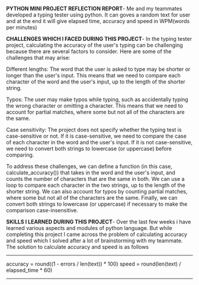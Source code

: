 **PYTHON MINI PROJECT REFLECTION REPORT**- Me and my teammates developed a typing tester using python. It can goves a random text for user and at the end it will give elapsed time, accuracy and speed in WPM(words per minutes)

**CHALLENGES WHICH I FACED DURING THIS PROJECT**- In the typing tester project, calculating the accuracy of the user's typing can be challenging because there are several factors to consider. Here are some of the challenges that may arise:

Different lengths: The word that the user is asked to type may be shorter or longer than the user's input. This means that we need to compare each character of the word and the user's input, up to the length of the shorter string.

Typos: The user may make typos while typing, such as accidentally typing the wrong character or omitting a character. This means that we need to account for partial matches, where some but not all of the characters are the same.

Case sensitivity: The project does not specify whether the typing test is case-sensitive or not. If it is case-sensitive, we need to compare the case of each character in the word and the user's input. If it is not case-sensitive, we need to convert both strings to lowercase (or uppercase) before comparing.

To address these challenges, we can define a function (in this case, calculate_accuracy()) that takes in the word and the user's input, and counts the number of characters that are the same in both. We can use a loop to compare each character in the two strings, up to the length of the shorter string. We can also account for typos by counting partial matches, where some but not all of the characters are the same. Finally, we can convert both strings to lowercase (or uppercase) if necessary to make the comparison case-insensitive.

**SKILLS I LEARNED DURING THIS PROJECT**- Over the last few weeks i have learned various aspects and modules of python language. But while completing this project I came across the problem of calculating accuracy and speed which I solved after a lot of brainstorming with my teammate. The solution to calculate accuracy and speed is as follows

---

accuracy = round((1 - errors / len(text)) * 100)
speed = round(len(text) / elapsed_time * 60)

---
